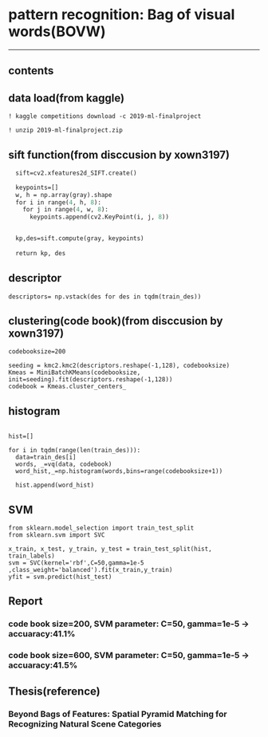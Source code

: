 pattern recognition: Bag of visual words(BOVW)
================================================
<hr/>

## contents

## data load(from kaggle)
``` ! kaggle competitions download -c 2019-ml-finalproject ```

```! unzip 2019-ml-finalproject.zip ```

## sift function(from disccusion by xown3197)
```def dense_sitf_each(gray):
  sift=cv2.xfeatures2d_SIFT.create()

  keypoints=[]
  w, h = np.array(gray).shape
  for i in range(4, h, 8):
    for j in range(4, w, 8):
      keypoints.append(cv2.KeyPoint(i, j, 8))


  kp,des=sift.compute(gray, keypoints)
  
  return kp, des 
  ```
  ## descriptor
  ``` descriptors= np.vstack(des for des in tqdm(train_des)) ```
  
  ## clustering(code book)(from disccusion by xown3197)
  ``` from sklearn.cluster import MiniBatchKMeans
codebooksize=200

seeding = kmc2.kmc2(descriptors.reshape(-1,128), codebooksize)
Kmeas = MiniBatchKMeans(codebooksize, init=seeding).fit(descriptors.reshape(-1,128))
codebook = Kmeas.cluster_centers_ 
```


## histogram
```from scipy.cluster.vq import vq

hist=[]

for i in tqdm(range(len(train_des))):
  data=train_des[i]
  words, _=vq(data, codebook)
  word_hist,_=np.histogram(words,bins=range(codebooksize+1))
  
  hist.append(word_hist)
  ```
  
## SVM
  ```
from sklearn.model_selection import train_test_split
from sklearn.svm import SVC

x_train, x_test, y_train, y_test = train_test_split(hist, train_labels)
svm = SVC(kernel='rbf',C=50,gamma=1e-5 ,class_weight='balanced').fit(x_train,y_train)
yfit = svm.predict(hist_test)
```

## Report
### code book size=200,  SVM parameter: C=50, gamma=1e-5 -> accuaracy:41.1%
### code book size=600,  SVM parameter: C=50, gamma=1e-5 -> accuaracy:41.5%


## Thesis(reference)
### Beyond Bags of Features: Spatial Pyramid Matching for Recognizing Natural Scene Categories

